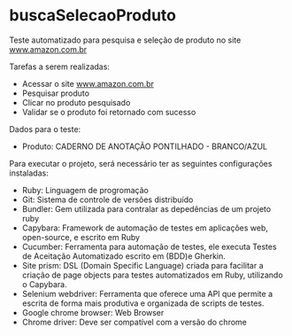 # buscaSelecaoProduto 
Teste automatizado para pesquisa e seleção de produto no site www.amazon.com.br

Tarefas a serem realizadas:

- Acessar o site www.amazon.com.br
- Pesquisar produto
- Clicar no produto pesquisado
- Validar se o produto foi retornado com sucesso

Dados para o teste:

- Produto: CADERNO DE ANOTAÇÃO PONTILHADO - BRANCO/AZUL


Para executar o projeto, será necessário ter as seguintes configurações instaladas:


- Ruby: Linguagem de progromação 
- Git: Sistema de controle de versões distribuído
- Bundler: Gem utilizada para contralar as depedências de um projeto ruby
- Capybara: Framework de automação de testes em aplicações web, open-source, e escrito em Ruby
- Cucumber: Ferramenta para automação de testes, ele executa Testes de Aceitação Automatizado escrito em (BDD)e Gherkin.
- Site prism: DSL (Domain Specific Language) criada para facilitar a criação de page objects para testes automatizados em Ruby, utilizando o Capybara.
- Selenium webdriver: Ferramenta que oferece uma API que permite a escrita de forma mais produtiva e organizada de scripts de testes. 
- Google chrome browser: Web Browser
- Chrome driver: Deve ser compatível com a versão do chrome






